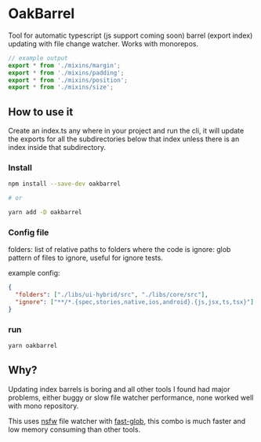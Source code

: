 # OakBarrel

Tool for automatic typescript (js support coming soon) barrel (export index) updating with file change watcher.
Works with monorepos.

```typescript
// example output
export * from './mixins/margin';
export * from './mixins/padding';
export * from './mixins/position';
export * from './mixins/size';
```

## How to use it

Create an index.ts any where in your project and run the cli, it will update the exports for all the subdirectories below that index unless there is an index inside that subdirectory.

### Install

```bash
npm install --save-dev oakbarrel

# or

yarn add -D oakbarrel
```

### Config file

folders: list of relative paths to folders where the code is
ignore: glob pattern of files to ignore, useful for ignore tests.

example config:
```json
{
  "folders": ["./libs/ui-hybrid/src", "./libs/core/src"],
  "ignore": ["**/*.{spec,stories,native,ios,android}.{js,jsx,ts,tsx}"]
}
```

### run

```bash
yarn oakbarrel
```

## Why?

Updating index barrels is boring and all other tools I found had major problems, either buggy or slow file watcher performance, none worked well with mono repository.

This uses [nsfw](https://github.com/Axosoft/nsfw) file watcher with [fast-glob](https://github.com/mrmlnc/fast-glob), this combo is much faster and low memory consuming than other tools.
